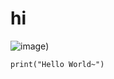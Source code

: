 # hi
![image](https://user-images.githubusercontent.com/108384455/176538533-b26b4233-bc93-494e-b7b8-919a1b497b0a.png))
```
print("Hello World~")
